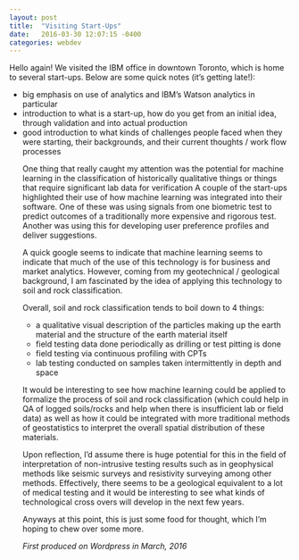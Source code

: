 ```yaml
---
layout: post
title:  "Visiting Start-Ups"
date:   2016-03-30 12:07:15 -0400
categories: webdev
---
```

<div id = 'summary' class='col-md-12' >
<p>Hello again! We visited the IBM office in downtown Toronto, which is home to several start-ups. Below are some quick notes (it’s getting late!):</p>
<ul>
<li>big emphasis on use of analytics and IBM’s Watson analytics in particular</li>
<li>introduction to what is a start-up, how do you get from an initial idea, through validation and into actual production</li>
<li>good introduction to what kinds of challenges people faced when they were starting, their backgrounds, and their current thoughts / work flow processes</li>

<p>One thing that really caught my attention was the potential for machine learning in the classification of historically qualitative things or things that require significant lab data for verification
A couple of the start-ups highlighted their use of how machine learning was integrated into their software. One of these was using signals from one biometric test to predict outcomes of a traditionally more expensive and rigorous test. Another was using this for developing user preference profiles and deliver suggestions.</p>

<p>A quick google seems to indicate that machine learning seems to indicate that much of the use of this technology is for business and market analytics. However, coming from my geotechnical / geological background, I am fascinated by the idea of applying this technology to soil and rock classification.</p>

<p>Overall, soil and rock classification tends to boil down to 4 things:</p>
<ul>
<li>a qualitative visual description of the particles making up the earth material and the structure of the earth material itself</li>
<li>field testing data done periodically as drilling or test pitting is done</li>
<li>field testing via continuous profiling with CPTs</li>
<li>lab testing conducted on samples taken intermittently in depth and space</li>
</ul>

<p>It would be interesting to see how machine learning could be applied to formalize the process of soil and rock classification (which could help in QA of logged soils/rocks and help when there is insufficient lab or field data) as well as how it could be integrated with more traditional methods of geostatistics to interpret the overall spatial distribution of these materials.</p>

<p>Upon reflection, I’d assume there is huge potential for this in the field of interpretation of non-intrusive testing results such as in geophysical methods like seismic surveys and resistivity surveying among other methods. Effectively, there seems to be a geological equivalent to a lot of medical testing and it would be interesting to see what kinds of technological cross overs will develop in the next few years.</p>

<p>Anyways at this point, this is just some food for thought, which I’m hoping to chew over some more.</p>


<em> First produced on Wordpress in March, 2016 </em>
</div>
